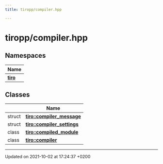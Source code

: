 ```yaml
---
title: tiropp/compiler.hpp

---
```


# tiropp/compiler.hpp



## Namespaces

| Name           |
| -------------- |
| **[tiro](/docs/api/namespaces/namespacetiro)**  |

## Classes

|                | Name           |
| -------------- | -------------- |
| struct | **[tiro::compiler_message](/docs/api/classes/structtiro_1_1compiler__message)**  |
| struct | **[tiro::compiler_settings](/docs/api/classes/structtiro_1_1compiler__settings)**  |
| class | **[tiro::compiled_module](/docs/api/classes/classtiro_1_1compiled__module)**  |
| class | **[tiro::compiler](/docs/api/classes/classtiro_1_1compiler)**  |






-------------------------------

Updated on 2021-10-02 at 17:24:37 +0200
